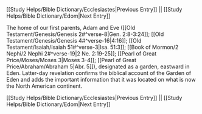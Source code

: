 [[Study Helps/Bible Dictionary/Ecclesiastes|Previous Entry]]  ||  [[Study Helps/Bible Dictionary/Edom|Next Entry]]

 The home of our first parents, Adam and Eve ([[Old Testament/Genesis/Genesis 2#^verse-8|Gen. 2:8-3:24]]; [[Old Testament/Genesis/Genesis 4#^verse-16|4:16]]; [[Old Testament/Isaiah/Isaiah 51#^verse-3|Isa. 51:3]]; [[Book of Mormon/2 Nephi/2 Nephi 2#^verse-19|2 Ne. 2:19-25]]; [[Pearl of Great Price/Moses/Moses 3|Moses 3-4]]; [[Pearl of Great Price/Abraham/Abraham 5|Abr. 5]]), designated as a garden, eastward in Eden. Latter-day revelation confirms the biblical account of the Garden of Eden and adds the important information that it was located on what is now the North American continent.

[[Study Helps/Bible Dictionary/Ecclesiastes|Previous Entry]]  ||  [[Study Helps/Bible Dictionary/Edom|Next Entry]]